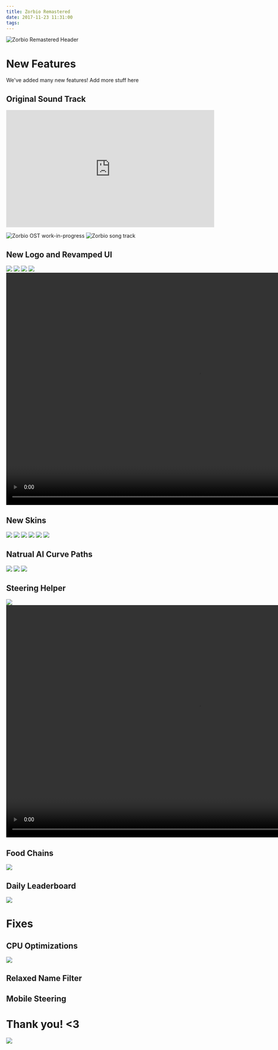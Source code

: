 ```yaml
---
title: Zorbio Remastered
date: 2017-11-23 11:31:00
tags:
---
```

![Zorbio Remastered Header](/articles/Zorbio-Remastered/zorbio_header_zoom_reddit.png)

<!-- toc -->

# New Features
We've added many new features!  Add more stuff here

## Original Sound Track

<iframe width="560" height="315" src="https://www.youtube.com/embed/K81oyT1X8Jo" frameborder="0" allowfullscreen></iframe>

![Zorbio OST work-in-progress](/articles/Zorbio-Remastered/zorbio_ost_wip.jpg)
![Zorbio song track](/articles/Zorbio-Remastered/zorbio_track.jpg)


## New Logo and Revamped UI

<img src="{% asset_path logo_idea1.png %}">
<img src="{% asset_path logo_idea2.png %}">
<img src="{% asset_path logo_idea3.png %}">
<img src="{% asset_path logo.png %}">
<video loop controls autoplay width="1008" height="624">
<source src="{% asset_path ui_logo.webm %}" type="video/webm"></source>
</video>


## New Skins

<img src="{% asset_path jupiter.png %}">
<img src="{% asset_path mars.png %}">
<img src="{% asset_path venus.png %}">
<img src="{% asset_path neptune.png %}">
<img src="{% asset_path uranus.png %}">
<img src="{% asset_path choose_skin.gif %}">


## Natrual AI Curve Paths

<img src="{% asset_path ai_curves.gif %}">
<img src="{% asset_path more_ai_curves_screenshot.png %}">
<img src="{% asset_path many_knot_curves.png %}">


## Steering Helper

<img src="{% asset_path steering_toast.png %}">

<video loop controls autoplay width="1008" height="624">
<source src="{% asset_path steering_cursor.webm %}" type="video/webm"></source>
</video>


## Food Chains

<img src="{% asset_path food_chains.png %}">


## Daily Leaderboard

<img src="{% asset_path daily_highscores.png %}">


# Fixes


## CPU Optimizations
<img src="{% asset_path cpu_performance_increase.png %}">


## Relaxed Name Filter


## Mobile Steering


# Thank you! &lt;3

<img src="{% asset_path heart.gif %}">

